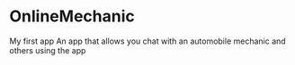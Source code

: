 # OnlineMechanic
My first app
An app that allows you chat with an automobile mechanic and others using the app
